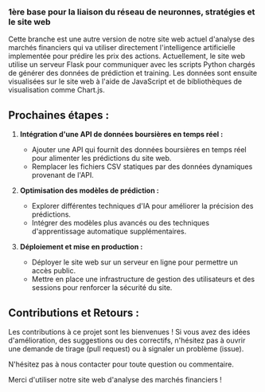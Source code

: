 ### 1ère base pour la liaison du réseau de neuronnes, stratégies et le site web

Cette branche est une autre version de notre site web actuel d'analyse des marchés financiers qui va utiliser directement l'intelligence artificielle implementée pour prédire les prix des actions. 
Actuellement, le site web utilise un serveur Flask pour communiquer avec les scripts Python chargés de générer des données de prédiction et training. Les données sont ensuite visualisées sur le site web à l'aide de JavaScript et de bibliothèques de visualisation comme Chart.js.


## Prochaines étapes :

1. **Intégration d'une API de données boursières en temps réel :**
   - Ajouter une API qui fournit des données boursières en temps réel pour alimenter les prédictions du site web.
   - Remplacer les fichiers CSV statiques par des données dynamiques provenant de l'API.


2. **Optimisation des modèles de prédiction :**
   - Explorer différentes techniques d'IA pour améliorer la précision des prédictions.
   - Intégrer des modèles plus avancés ou des techniques d'apprentissage automatique supplémentaires.

3. **Déploiement et mise en production :**
   - Déployer le site web sur un serveur en ligne pour permettre un accès public.
   - Mettre en place une infrastructure de gestion des utilisateurs et des sessions pour renforcer la sécurité du site.

## Contributions et Retours :

Les contributions à ce projet sont les bienvenues ! Si vous avez des idées d'amélioration, des suggestions ou des correctifs, n'hésitez pas à ouvrir une demande de tirage (pull request) ou à signaler un problème (issue).

N'hésitez pas à nous contacter pour toute question ou commentaire.

Merci d'utiliser notre site web d'analyse des marchés financiers !

